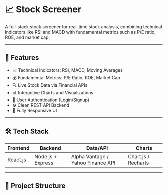# 📈 Stock Screener

A full-stack stock screener for real-time stock analysis, combining technical indicators like RSI and MACD with fundamental metrics such as P/E ratio, ROE, and market cap.

---

## 🚀 Features

- 📈 Technical Indicators: RSI, MACD, Moving Averages
- 💰 Fundamental Metrics: P/E Ratio, ROE, Market Cap
- 🔍 Live Stock Data via Financial APIs
- 📊 Interactive Charts and Visualizations
- 👤 User Authentication (Login/Signup)
- ⚙️ Clean REST API Backend
- 📱 Fully Responsive UI

---

## 🛠️ Tech Stack

| Frontend  | Backend   | Data/API        | Charts       |
|-----------|-----------|------------------|---------------|
| React.js  | Node.js + Express | Alpha Vantage / Yahoo Finance API | Chart.js / Recharts |

---

## 📁 Project Structure



